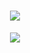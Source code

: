 <h1 align="center"> <a href="https://sunguoqi.com/"> <img src="https://readme-typing-svg.herokuapp.com/?lines=System.out.println(%22Hello%2C%20World!%22);欢迎访问我的主页!&center=true&size=27"> </a> </h1>

<div align="center"> <img src="https://fabianocouto-activity-graph.vercel.app/graph/?username=bystart" /> </div>
